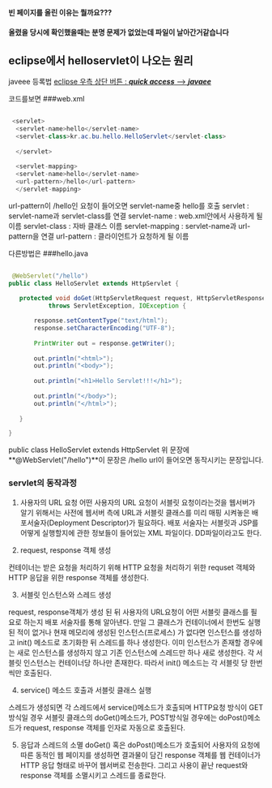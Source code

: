#### 빈 페이지를 올린 이유는 뭘까요???
#### 올렸을 당시에 확인했을때는 분명 문제가 없었는데 파일이 날아간거같습니다

## eclipse에서 helloservlet이 나오는 원리

javeee 등록법
<u>eclipse 우측 상단 버튼 : **_quick access_** --> **_javaee_**</u>

코드를보면 
###web.xml
```java 

 <servlet>
  <servlet-name>hello</servlet-name>
  <servlet-class>kr.ac.bu.hello.HelloServlet</servlet-class>
  
  </servlet>
  
  <servlet-mapping>
  <servlet-name>hello</servlet-name>
  <url-pattern>/hello</url-pattern>
  </servlet-mapping>
  ```
  url-pattern이 /hello인 요청이 들어오면 servlet-name중 hello를 호출
  servlet         : servlet-name과 servlet-class를 연결
  servlet-name    : web.xml안에서 사용하게 될 이름
  servlet-class   : 자바 클래스 이름
  servlet-mapping : servlet-name과 url-pattern을 연결
  url-pattern     : 클라이언트가 요청하게 될 이름

  다른방법은
 ###hello.java
 ```java
 
  @WebServlet("/hello")
public class HelloServlet extends HttpServlet {
	
	protected void doGet(HttpServletRequest request, HttpServletResponse response)
			throws ServletException, IOException {

		response.setContentType("text/html");
		response.setCharacterEncoding("UTF-8");
		
		PrintWriter out = response.getWriter();
		
		out.println("<html>");
		out.println("<body>");
		
		out.println("<h1>Hello Servlet!!!</h1>");
		
		out.println("</body>");
		out.println("</html>");
		
	}

}
```
public class HelloServlet extends HttpServlet 
위 문장에
**@WebServlet("/hello")**이 문장은 /hello url이 들어오면 동작시키는 문장입니다.

### servlet의 동작과정
1. 사용자의 URL 요청 
 어떤 사용자의 URL 요청이 서블릿 요청이라는것을 웹서버가 알기 위해서는 사전에 웹서버 측에 URL과 서블릿 클래스를 미리 매핑 시켜놓은 배포서술자(Deployment Descriptor)가 필요하다. 배포 서술자는 서블릿과 JSP를 어떻게 실행할지에 관한 정보들이 들어있는 XML 파일이다. DD파일이라고도 한다.
 
2. request, response 객체 생성

 컨테이너는 받은 요청을 처리하기 위해 HTTP 요청을 처리하기 위한 requset 객체와 HTTP 응답을 위한 response 객체를 생성한다.
 
3. 서블릿 인스턴스와 스레드 생성

 request, response객체가 생성 된 뒤 사용자의 URL요청이 어떤 서블릿 클래스를 필요로 하는지 배포 서술자를 통해 알아낸다. 만일 그 클래스가 컨테이너에서 한번도 실행된 적이 없거나 현재 메모리에 생성된 인스턴스(프로세스) 가 없다면 인스턴스를 생성하고 init() 메소드로 초기화한 뒤 스레드를 하나 생성한다.
 이미 인스턴스가 존재할 경우에는 새로 인스턴스를 생성하지 않고 기존 인스턴스에 스레드만 하나 새로 생성한다. 각 서블릿 인스턴스는 컨테이너당 하나만 존재한다. 따라서 init() 메소드는 각 서블릿 당 한번씩만 호출된다.
 
4. service() 메소드 호출과 서블릿 클래스 실행

 스레드가 생성되면 각 스레드에서 service()메소드가 호출되며 HTTP요청 방식이 GET방식일 경우 서블릿 클래스의 doGet()메소드가, POST방식일 경우에는 doPost()메소드가 request, response 객체를 인자로 자동으로 호출된다.
 
5. 응답과 스레드의 소멸
 doGet() 혹은 doPost()메소드가 호출되어 사용자의 요청에 따른 동적인 웹 페이지를 생성하면 결과물이 담긴 response 객체를 웹 컨테이너가 HTTP 응답 형태로 바꾸어 웹서버로 전송한다. 그리고 사용이 끝난 request와 response 객체를 소멸시키고 스레드를 종료한다.



